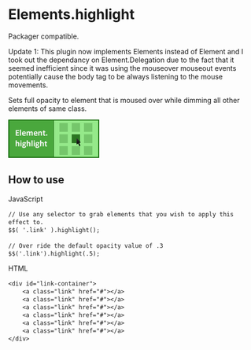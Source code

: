 Elements.highlight
===========

Packager compatible.

Update 1:
This plugin now implements Elements instead of Element and I took out the dependancy on Element.Delegation due to the fact that it seemed inefficient since it was using the
mouseover mouseout events potentially cause the body tag to be always listening to the mouse movements.

Sets full opacity to element that is moused over while dimming all other elements of same class.

![Screenshot](http://github.com/subhaze/mootools-element-highlight/raw/master/logo.png)

How to use
----------

JavaScript
	
	// Use any selector to grab elements that you wish to apply this effect to.
	$$( '.link' ).highlight();
	
	// Over ride the default opacity value of .3
	$$('.link').highlight(.5);
HTML

	<div id="link-container">
		<a class="link" href="#"></a>
		<a class="link" href="#"></a>
		<a class="link" href="#"></a>
		<a class="link" href="#"></a>
		<a class="link" href="#"></a>
		<a class="link" href="#"></a>
	</div>